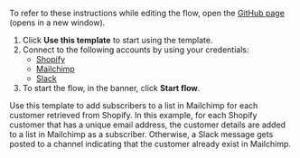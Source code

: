 To refer to these instructions while editing the flow, open the [GitHub page](https://github.com/ot4i/app-connect-templates/tree/main/resources/markdown/Add%20a%20subscriber%20to%20a%20list%20in%20Mailchimp%20for%20each%20other%20customer%20retrieved%20from%20Shopify_instructions.md) (opens in a new window).

1. Click **Use this template** to start using the template.
2. Connect to the following accounts by using your credentials:
   - [Shopify](https://ibm.biz/acshopify)
   - [Mailchimp](https://ibm.biz/acmailchimp)
   - [Slack](https://ibm.biz/acslack)
3. To start the flow, in the banner, click **Start flow**.


Use this template to add subscribers to a list in Mailchimp for each customer retrieved from Shopify.  In this example, for each Shopify customer that has a unique email address, the customer details are added to a list in Mailchimp as a subscriber. Otherwise, a Slack message gets posted to a channel indicating that the customer already exist in Mailchimp.






